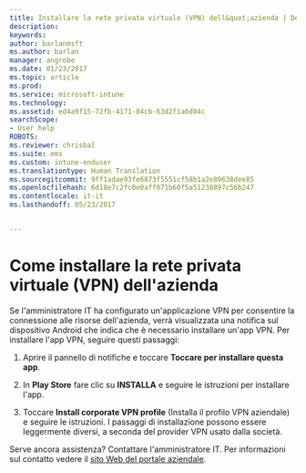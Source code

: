 ```yaml
---
title: Installare la rete privata virtuale (VPN) dell&quot;azienda | Documentazione Microsoft
description: 
keywords: 
author: barlanmsft
ms.author: barlan
manager: angrobe
ms.date: 01/23/2017
ms.topic: article
ms.prod: 
ms.service: microsoft-intune
ms.technology: 
ms.assetid: ed4a9f15-72fb-4171-84cb-63d2f1a6d04c
searchScope:
- User help
ROBOTS: 
ms.reviewer: chrisbal
ms.suite: ems
ms.custom: intune-enduser
ms.translationtype: Human Translation
ms.sourcegitcommit: 9ff1adae93fe6873f5551cf58b1a2e89638dee85
ms.openlocfilehash: 6d18e7c2fc0e0aff071b60f5a51238897c56b247
ms.contentlocale: it-it
ms.lasthandoff: 05/23/2017


---
```



# <a name="how-to-install-your-companys-virtual-private-network-vpn"></a>Come installare la rete privata virtuale (VPN) dell'azienda

Se l'amministratore IT ha configurato un'applicazione VPN per consentire la connessione alle risorse dell'azienda, verrà visualizzata una notifica sul dispositivo Android che indica che è necessario installare un'app VPN. Per installare l'app VPN, seguire questi passaggi:

1.  Aprire il pannello di notifiche e toccare **Toccare per installare questa app**.

2.  In **Play Store** fare clic su **INSTALLA** e seguire le istruzioni per installare l'app.

3.  Toccare **Install corporate VPN profile** (Installa il profilo VPN aziendale) e seguire le istruzioni. I passaggi di installazione possono essere leggermente diversi, a seconda del provider VPN usato dalla società.


Serve ancora assistenza? Contattare l'amministratore IT. Per informazioni sul contatto vedere il [sito Web del portale aziendale](http://portal.manage.microsoft.com).

